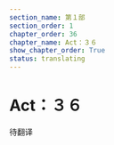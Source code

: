 ```yaml
---
section_name: 第１部
section_order: 1
chapter_order: 36
chapter_name: Act：３６
show_chapter_order: True
status: translating
---
```


# Act：３６
待翻译
